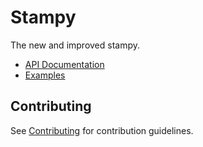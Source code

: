 # Stampy

The new and improved stampy.

- [API Documentation](https://bigdatr.github.io/stampy/docs)
- [Examples](https://bigdatr.github.io/stampy/example)

## Contributing

See [Contributing](/CONTRIBUTING.md) for contribution guidelines.
